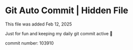 # Git Auto Commit | Hidden File

This file was added Feb 12, 2025

Just for fun and keeping my daily git commit active 🤪

commit number: 103910
